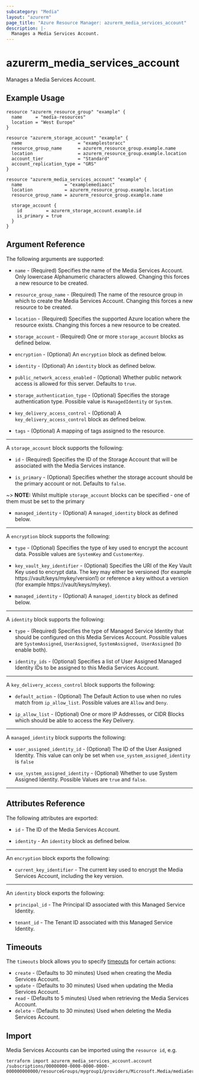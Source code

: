 ```yaml
---
subcategory: "Media"
layout: "azurerm"
page_title: "Azure Resource Manager: azurerm_media_services_account"
description: |-
  Manages a Media Services Account.
---
```


# azurerm_media_services_account

Manages a Media Services Account.

## Example Usage

```hcl
resource "azurerm_resource_group" "example" {
  name     = "media-resources"
  location = "West Europe"
}

resource "azurerm_storage_account" "example" {
  name                     = "examplestoracc"
  resource_group_name      = azurerm_resource_group.example.name
  location                 = azurerm_resource_group.example.location
  account_tier             = "Standard"
  account_replication_type = "GRS"
}

resource "azurerm_media_services_account" "example" {
  name                = "examplemediaacc"
  location            = azurerm_resource_group.example.location
  resource_group_name = azurerm_resource_group.example.name

  storage_account {
    id         = azurerm_storage_account.example.id
    is_primary = true
  }
}
```

## Argument Reference

The following arguments are supported:

* `name` - (Required) Specifies the name of the Media Services Account. Only lowercase Alphanumeric characters allowed. Changing this forces a new resource to be created.

* `resource_group_name` - (Required) The name of the resource group in which to create the Media Services Account. Changing this forces a new resource to be created.

* `location` - (Required) Specifies the supported Azure location where the resource exists. Changing this forces a new resource to be created.

* `storage_account` - (Required) One or more `storage_account` blocks as defined below.

* `encryption` - (Optional) An `encryption` block as defined below.

* `identity` - (Optional) An `identity` block as defined below.
 
* `public_network_access_enabled` - (Optional)  Whether public network access is allowed for this server. Defaults to `true`.

* `storage_authentication_type` - (Optional) Specifies the storage authentication type. Possible value is `ManagedIdentity` or `System`.

* `key_delivery_access_control` - (Optional) A `key_delivery_access_control` block as defined below.

* `tags` - (Optional) A mapping of tags assigned to the resource.

---

A `storage_account` block supports the following:

* `id` - (Required) Specifies the ID of the Storage Account that will be associated with the Media Services instance.

* `is_primary` - (Optional) Specifies whether the storage account should be the primary account or not. Defaults to `false`.

~> **NOTE:** Whilst multiple `storage_account` blocks can be specified - one of them must be set to the primary

* `managed_identity` - (Optional) A `managed_identity` block as defined below.

---

A `encryption` block supports the following:

* `type` - (Optional) Specifies the type of key used to encrypt the account data. Possible values are `SystemKey` and `CustomerKey`.

* `key_vault_key_identifier` - (Optional) Specifies the URI of the Key Vault Key used to encrypt data. The key may either be versioned (for example https://vault/keys/mykey/version1) or reference a key without a version (for example https://vault/keys/mykey).

* `managed_identity` - (Optional) A `managed_identity` block as defined below.

---

A `identity` block supports the following:

* `type` - (Required) Specifies the type of Managed Service Identity that should be configured on this Media Services Account. Possible values are `SystemAssigned`, `UserAssigned`, `SystemAssigned, UserAssigned` (to enable both).

* `identity_ids` - (Optional) Specifies a list of User Assigned Managed Identity IDs to be assigned to this Media Services Account.

---

A `key_delivery_access_control` block supports the following:

* `default_action` - (Optional) The Default Action to use when no rules match from `ip_allow_list`. Possible values are `Allow` and `Deny`.

* `ip_allow_list` - (Optional) One or more IP Addresses, or CIDR Blocks which should be able to access the Key Delivery.

---

A `managed_identity` block supports the following:

* `user_assigned_identity_id` - (Optional) The ID of the User Assigned Identity. This value can only be set when `use_system_assigned_identity` is `false`

* `use_system_assigned_identity` - (Optional) Whether to use System Assigned Identity. Possible Values are `true` and `false`.

---

## Attributes Reference

The following attributes are exported:

* `id` - The ID of the Media Services Account.

* `identity` - An `identity` block as defined below.

---

An `encryption` block exports the following:

* `current_key_identifier` - The current key used to encrypt the Media Services Account, including the key version.

---

An `identity` block exports the following:

* `principal_id` - The Principal ID associated with this Managed Service Identity.

* `tenant_id` - The Tenant ID associated with this Managed Service Identity.

## Timeouts

The `timeouts` block allows you to specify [timeouts](https://www.terraform.io/language/resources/syntax#operation-timeouts) for certain actions:

* `create` - (Defaults to 30 minutes) Used when creating the Media Services Account.
* `update` - (Defaults to 30 minutes) Used when updating the Media Services Account.
* `read` - (Defaults to 5 minutes) Used when retrieving the Media Services Account.
* `delete` - (Defaults to 30 minutes) Used when deleting the Media Services Account.

## Import

Media Services Accounts can be imported using the `resource id`, e.g.

```shell
terraform import azurerm_media_services_account.account /subscriptions/00000000-0000-0000-0000-000000000000/resourceGroups/mygroup1/providers/Microsoft.Media/mediaServices/account1
```
